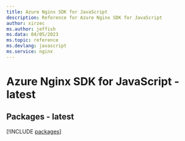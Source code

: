 ```yaml
---
title: Azure Nginx SDK for JavaScript
description: Reference for Azure Nginx SDK for JavaScript
author: xirzec
ms.author: jeffish
ms.data: 04/05/2023
ms.topic: reference
ms.devlang: javascript
ms.service: nginx
---
```

# Azure Nginx SDK for JavaScript - latest
## Packages - latest
[!INCLUDE [packages](nginx-index.md)]